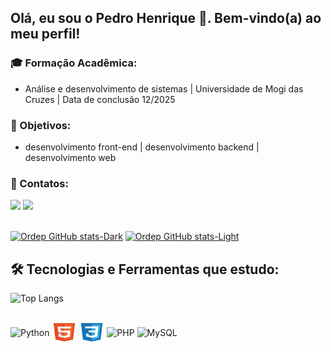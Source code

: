 ## Olá, eu sou o Pedro Henrique 🖖. Bem-vindo(a) ao meu perfil!
### 🎓 Formação Acadêmica:
- Análise e desenvolvimento de sistemas | Universidade de Mogi das Cruzes | Data de conclusão 12/2025
### 🚀 Objetivos:
- desenvolvimento front-end | desenvolvimento backend | desenvolvimento web

### 📱 Contatos:
<div> 
  <a href = "mailto:henriquerodrigues20010@gmail.com"><img src="https://img.shields.io/badge/-Gmail-%23333?style=for-the-badge&logo=gmail&logoColor=white" target="_blank"></a>
  <a href="https://www.linkedin.com/in/pedrohenrique-desenvolvedor/" target="_blank"><img src="https://img.shields.io/badge/-LinkedIn-%230077B5?style=for-the-badge&logo=linkedin&logoColor=white" target="_blank"></a> 
  
</div><br>

[![Ordep GitHub stats-Dark](https://github-readme-stats.vercel.app/api?username=ordep-lopess&show_icons=true&theme=dark#gh-dark-mode-only)](https://github.com/ordep-lopess/github-readme-stats#gh-dark-mode-only)
[![Ordep GitHub stats-Light](https://github-readme-stats.vercel.app/api?username=ordep-lopess&show_icons=true&theme=default#gh-light-mode-only)](https://github.com/ordep-lopess/github-readme-stats#gh-light-mode-only)



## 🛠 Tecnologias e Ferramentas que estudo:
![Top Langs](https://github-readme-stats.vercel.app/api/top-langs/?username=ordep-lopess&layout=compact&theme=dark#gh-dark-mode-only)
<div style="display: inline_block"><br>
  <img align="center" alt="Python" height="30" width="40" src="https://cdn.jsdelivr.net/gh/devicons/devicon@latest/icons/python/python-original.svg">
  <img align="center" alt="HTML" height="30" width="40" src="https://raw.githubusercontent.com/devicons/devicon/master/icons/html5/html5-original.svg">
  <img align="center" alt="CSS" height="30" width="40" src="https://raw.githubusercontent.com/devicons/devicon/master/icons/css3/css3-original.svg">
  <img align="center" alt="PHP" height="30" width="40" src="https://cdn.jsdelivr.net/gh/devicons/devicon@latest/icons/php/php-original.svg"/> 
  <img align="center" alt="MySQL" height="50" width="60" src="https://cdn.jsdelivr.net/gh/devicons/devicon@latest/icons/mysql/mysql-original-wordmark.svg" />
</div>
